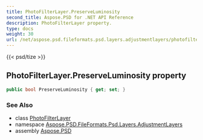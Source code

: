 ```yaml
---
title: PhotoFilterLayer.PreserveLuminosity
second_title: Aspose.PSD for .NET API Reference
description: PhotoFilterLayer property. 
type: docs
weight: 30
url: /net/aspose.psd.fileformats.psd.layers.adjustmentlayers/photofilterlayer/preserveluminosity/
---
```

{{< psd/tize >}}
## PhotoFilterLayer.PreserveLuminosity property

```csharp
public bool PreserveLuminosity { get; set; }
```

### See Also

* class [PhotoFilterLayer](../)
* namespace [Aspose.PSD.FileFormats.Psd.Layers.AdjustmentLayers](../../photofilterlayer/)
* assembly [Aspose.PSD](../../../)


